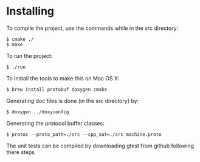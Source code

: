 


# Installing

To compile the project, use the commands while in the src directory:

```shell
$ cmake ./
$ make
```

To run the project:

```shell
$ ./run
```

To install the tools to make this on Mac OS X:

```shell
$ brew install protobuf doxygen cmake
```

Generating doc files is done (in the src directory) by:

```shell
$ doxygen ../doxyconfig
```


Generating the protocol buffer classes:
```shell
$ protoc --proto_path=./src --cpp_out=./src machine.proto
```

The unit tests can be compiled by downloading gtest from github following there steps
